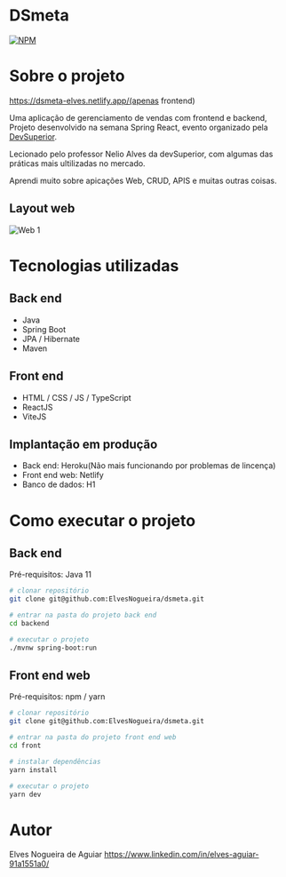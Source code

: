 # DSmeta
[![NPM](https://img.shields.io/npm/l/react)](https://github.com/ElvesNogueira/dsmeta/blob/main/LICENCE)

# Sobre o projeto

https://dsmeta-elves.netlify.app/(apenas frontend)

Uma aplicação de gerenciamento de vendas com frontend e backend, Projeto desenvolvido na semana Spring React, evento organizado pela [DevSuperior](https://devsuperior.com "Site da DevSuperior").

Lecionado pelo professor Nelio Alves da devSuperior, com algumas das práticas mais ultilizadas no mercado.

Aprendi muito sobre apicações Web, CRUD, APIS e muitas outras coisas. 

## Layout web
![Web 1](https://github.com/ElvesNogueira/assets/blob/main/Captura%20de%20tela%202022-12-08%20110018.png)

# Tecnologias utilizadas
## Back end
- Java
- Spring Boot
- JPA / Hibernate
- Maven
## Front end
- HTML / CSS / JS / TypeScript
- ReactJS
- ViteJS
## Implantação em produção
- Back end: Heroku(Não mais funcionando por problemas de lincença)
- Front end web: Netlify
- Banco de dados: H1

# Como executar o projeto

## Back end
Pré-requisitos: Java 11

```bash
# clonar repositório
git clone git@github.com:ElvesNogueira/dsmeta.git

# entrar na pasta do projeto back end
cd backend

# executar o projeto
./mvnw spring-boot:run
```

## Front end web
Pré-requisitos: npm / yarn

```bash
# clonar repositório
git clone git@github.com:ElvesNogueira/dsmeta.git

# entrar na pasta do projeto front end web
cd front

# instalar dependências
yarn install

# executar o projeto
yarn dev
```

# Autor

Elves Nogueira de Aguiar
https://www.linkedin.com/in/elves-aguiar-91a1551a0/

